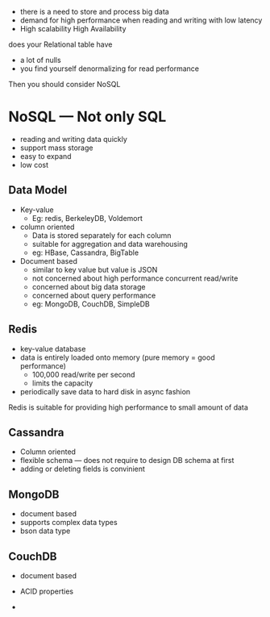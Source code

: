 - there is a need to store and process big data
- demand for high performance when reading and writing with low latency
- High scalability High Availability

does your Relational table have

- a lot of nulls
- you find yourself denormalizing for read performance

Then you should consider NoSQL

# NoSQL &mdash; Not only SQL

- reading and writing data quickly
- support mass storage
- easy to expand
- low cost

## Data Model

- Key-value
  - Eg: redis, BerkeleyDB, Voldemort
- column oriented
  - Data is stored separately for each column
  - suitable for aggregation and data warehousing
  - eg: HBase, Cassandra, BigTable
- Document based
  - similar to key value but value is JSON
  - not concerned about high performance concurrent read/write
  - concerned about big data storage
  - concerned about query performance
  - eg: MongoDB, CouchDB, SimpleDB

## Redis

- key-value database
- data is entirely loaded onto memory (pure memory = good performance)
  - 100,000 read/write per second
  - limits the capacity
- periodically save data to hard disk in async fashion

Redis is suitable for providing high performance to small amount of data

## Cassandra

- Column oriented
- flexible schema &mdash; does not require to design DB schema at first
- adding or deleting fields is convinient

## MongoDB

- document based
- supports complex data types
- bson data type

## CouchDB

- document based
- ACID properties

-

